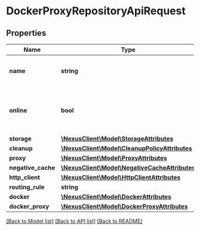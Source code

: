 # DockerProxyRepositoryApiRequest

## Properties
Name | Type | Description | Notes
------------ | ------------- | ------------- | -------------
**name** | **string** | A unique identifier for this repository | 
**online** | **bool** | Whether this repository accepts incoming requests | 
**storage** | [**\NexusClient\Model\StorageAttributes**](StorageAttributes.md) |  | 
**cleanup** | [**\NexusClient\Model\CleanupPolicyAttributes**](CleanupPolicyAttributes.md) |  | [optional] 
**proxy** | [**\NexusClient\Model\ProxyAttributes**](ProxyAttributes.md) |  | 
**negative_cache** | [**\NexusClient\Model\NegativeCacheAttributes**](NegativeCacheAttributes.md) |  | 
**http_client** | [**\NexusClient\Model\HttpClientAttributes**](HttpClientAttributes.md) |  | 
**routing_rule** | **string** |  | [optional] 
**docker** | [**\NexusClient\Model\DockerAttributes**](DockerAttributes.md) |  | 
**docker_proxy** | [**\NexusClient\Model\DockerProxyAttributes**](DockerProxyAttributes.md) |  | 

[[Back to Model list]](../README.md#documentation-for-models) [[Back to API list]](../README.md#documentation-for-api-endpoints) [[Back to README]](../README.md)


